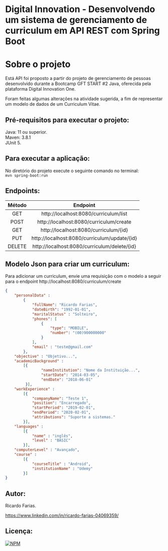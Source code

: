 # Digital Innovation - Desenvolvendo um sistema de gerenciamento de curriculum em API REST com Spring Boot


# Sobre o projeto 

Está API foi proposto a partir do projeto de gerenciamento de pessoas desenvolvido durante a Bootcamp GFT START #2 Java, oferecida pela plataforma Digital Innovation One.

Foram feitas algumas alterações na atividade sugerida, a fim de representar um modelo de dados de um Curriculum Vitae.   

## Pré-requisitos para executar o projeto:

Java: 11 ou superior.  
Maven: 3.8.1  
JUnit 5.  

## Para executar a aplicação:

No diretório do projeto execute o seguinte comando no terminal:  
`mvn spring-boot:run` 

## Endpoints:

Método | Endpoint
:-----:|:--------:
 GET   | http://localhost:8080/curriculum/list
 POST  | http://localhost:8080/curriculum/create
 GET   | http://localhost:8080/curriculum/{id}
 PUT   | http://localhost:8080/curriculum/update/{id}
 DELETE| http://localhost:8080/curriculum/delete/{id}

## Modelo Json para criar um curriculum:
Para adicionar um curriculum, envie uma requisição com o modelo a seguir para o endpoint http://localhost:8080/curriculum/create
``` JSON
{
	"personalData" : 
		{
			"fullName": "Ricardo Farias",
			"dateBirth": "1992-01-01",
			"maritalStatus" : "Solteiro",
			"phones": [
				{
					"type": "MOBILE",
					"number": "(00)900000000"
				}
			],
			"email" : "teste@gmail.com"
		},
	"objective" : "Objetivo...",
	"academicBackground" :
		[{
				"nameInstitution": "Nome da Instituição...",
				"startDate": "2014-03-05",
				"endDate": "2018-06-01"
		 }],
	"workExperience" : 
		[{
			"companyName": "Teste 1",
			"position": "Encarregado",
			"startPeriod": "2019-02-01",
			"endPeriod": "2020-02-01",
			"attributions": "Suporte a sistemas."
		}],
	"languages" : 
		[{
			"name" : "inglês",
			"level" : "BASIC"
		}],
	"computerLevel" : "Avançado",
	"course" : 
		[{
			"courseTitle" : "Android",
			"institutionName" : "Udemy"
		}]
}
```
## Autor:

Ricardo Farias.

https://www.linkedin.com/in/ricardo-farias-04069359/

## Licença:

[![NPM](http://img.shields.io/npm/l/react)](https://github.com/ricardo14231/person-api-dio-innovation/blob/main/LICENSE)

